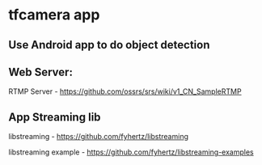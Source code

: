 # tfcamera app
## Use Android app to do object detection
## Web Server:
RTMP Server -  https://github.com/ossrs/srs/wiki/v1_CN_SampleRTMP

## App Streaming lib
libstreaming - https://github.com/fyhertz/libstreaming

libstreaming example - https://github.com/fyhertz/libstreaming-examples
